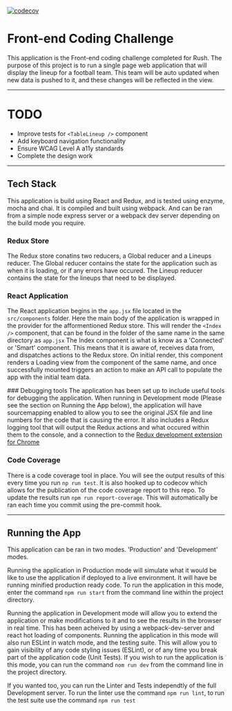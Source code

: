 [![codecov](https://codecov.io/gh/tom-hill/tom-hill-coding-test/branch/master/graph/badge.svg?token=TaGLEJiYup)](https://codecov.io/gh/tom-hill/tom-hill-coding-test)

# Front-end Coding Challenge

This application is the Front-end coding challenge completed for Rush. The purpose of this project is to run a single page web application that will display the lineup for a football team. This team will be auto updated when new data is pushed to it, and these changes will be reflected in the view.

----

# TODO
- Improve tests for `<TableLineup />` component
- Add keyboard navigation functionality
- Ensure WCAG Level A a11y standards
- Complete the design work

----

## Tech Stack
This application is build using React and Redux, and is tested using enzyme, mocha and chai. It is compiled and built using webpack. And can be ran from a simple node express server or a webpack dev server depending on the build mode you require.

### Redux Store
The Redux store conatins two reducers, a Global reducer and a Lineups reducer. The Global reducer contains the state for the application such as when it is loading, or if any errors have occured. The Lineup reducer contains the state for the lineups that need to be displayed.

### React Application
The React application begins in the `app.jsx` file located in the `src/components` folder. Here the main body of the application is wrapped in the provider for the afformentioned Redux store. This will render the `<Index />` component, that can be found in the folder of the same name in the same directory as `app.jsx`
The Index component is what is know as a 'Connected' or 'Smart' component. This means that it is aware of, receives data from, and dispatches actions to the Redux store. On initial render, this component renders a Loading view from the component of the same name, and once successfully mounted triggers an action to make an API call to populate the app with the initial team data.

### Debugging tools
The application has been set up to include useful tools for debugging the application. When running in Development mode (Please see the section on Running the App below), the application will have sourcemapping enabled to allow you to see the original JSX file and line numbers for the code that is causing the error. It also includes a Redux logging tool that will output the Redux actions and what occured within them to the console, and a connection to the [Redux development extension for Chrome](https://chrome.google.com/webstore/detail/redux-devtools/lmhkpmbekcpmknklioeibfkpmmfibljd)

### Code Coverage
There is a code coverage tool in place. You will see the output results of this every time you run `np run test`. It is also hooked up to codecov which allows for the publication of the code coverage report to this repo. To update the results run `npm run report-coverage`. This will automatically be ran each time you commit using the pre-commit hook.

----

## Running the App

This application can be ran in two modes. 'Production' and 'Development' modes.

Running the application in Production mode will simulate what it would be like to use the application if deployed to a live environment. It will have be running minified production ready code. To run the application in this mode, enter the command `npm run start` from the command line within the project directory.

Running the application in Development mode will allow you to extend the application or make modifications to it and to see the results in the browser in real time. This has been acheived by using a webpack-dev-server and react hot loading of components. Running the application in this mode will also run ESLint in watch mode, and the testing suite. This will allow you to gain visibility of any code styling issues (ESLint), or of any time you break part of the application code (Unit Tests). If you wish to run the application is this mode, you can run the command `nom run dev` from the command line in the project directory.

If you wanted too, you can run the Linter and Tests independtly of the full Development server. To run the linter use the command `npm run lint`, to run the test suite use the command `npm run test` 
